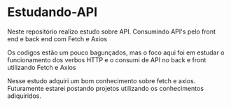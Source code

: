 <h1>Estudando-API</h1>

<p>Neste repositório realizo estudo sobre API. Consumindo API's pelo front end e back end com Fetch e Axios</p>

<p>Os codigos estão um pouco bagunçados, mas o foco aqui foi em estudar o funcionamento dos verbos HTTP e o consumi de API no back e front utilizando Fetch e Axios</p>

<p>Nesse estudo adquiri um bom conhecimento sobre fetch e axios. Futuramente estarei postando projetos utilizando os conhecimentos adiquiridos.</p>
